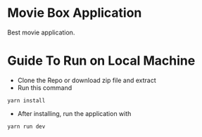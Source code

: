 # Movie Box Application
Best movie application.


# Guide To Run on Local Machine

- Clone the Repo or download zip file and extract
- Run this command 

```
yarn install
```
- After installing, run the application with
```
yarn run dev
```